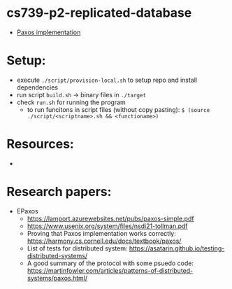 # cs739-p2-replicated-database
- [Paxos implementation](./documentation/paxos-consensus.md)

# Setup: 

- execute `./script/provision-local.sh` to setup repo and install dependencies
- run script `build.sh` → binary files in `./target`
- check `run.sh` for running the program
  - to run funcitons in script files (without copy pasting): `$ (source ./script/<scriptname>.sh && <functioname>)`

# Resources: 
- 

# Research papers: 
- EPaxos 
  - <https://lamport.azurewebsites.net/pubs/paxos-simple.pdf>
  - <https://www.usenix.org/system/files/nsdi21-tollman.pdf>
  - Proving that Paxos implementation works correctly: <https://harmony.cs.cornell.edu/docs/textbook/paxos/>
  - List of tests for distributed system: <https://asatarin.github.io/testing-distributed-systems/>
  - A good summary of the protocol with some psuedo code: <https://martinfowler.com/articles/patterns-of-distributed-systems/paxos.html/>
